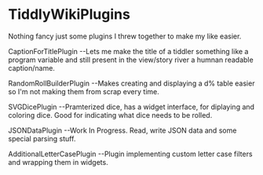 # TiddlyWikiPlugins
Nothing fancy just some plugins I threw together to make my like easier.

CaptionForTitlePlugin
--Lets me make the title of a tiddler something like a program variable and still present in the view/story river a humnan readable caption/name.

RandomRollBuilderPlugin
--Makes creating and displaying a d% table easier so I'm not making them from scrap every time.

SVGDicePlugin
--Pramterized dice, has a widget interface, for diplaying and coloring dice. Good for indicating what dice needs to be rolled.

JSONDataPlugin
--Work In Progress. Read, write JSON data and some special parsing stuff.

AdditionalLetterCasePlugin
--Plugin implementing custom letter case filters and wrapping them in widgets.
